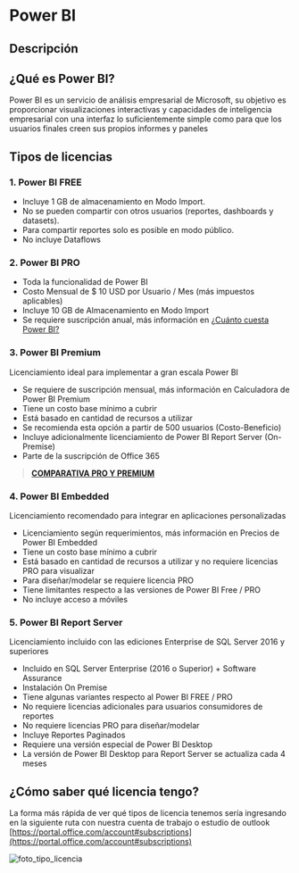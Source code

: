 # Power BI

## Descripción

## ¿Qué es Power BI?
Power BI es un servicio de análisis empresarial de Microsoft, su objetivo es proporcionar visualizaciones interactivas y capacidades de inteligencia empresarial con una interfaz lo suficientemente simple como para que los usuarios finales creen sus propios informes y paneles

## Tipos de licencias
### 1. Power BI FREE
- Incluye 1 GB de almacenamiento en Modo Import.
- No se pueden compartir con otros usuarios (reportes, dashboards y datasets).
- Para compartir reportes solo es posible en modo público.
- No incluye Dataflows

### 2. Power BI PRO
- Toda la funcionalidad de Power BI
- Costo Mensual de $ 10 USD por Usuario / Mes (más impuestos aplicables)
- Incluye 10 GB de Almacenamiento en Modo Import
- Se requiere suscripción anual, más información en [¿Cuánto cuesta Power BI?](https://powerbi.microsoft.com/es-es/pricing/)

### 3. Power BI Premium
Licenciamiento ideal para implementar a gran escala Power BI

- Se requiere de suscripción mensual, más información en Calculadora de Power BI Premium 
- Tiene un costo base mínimo a cubrir
- Está basado en cantidad de recursos a utilizar
- Se recomienda esta opción a partir de 500 usuarios (Costo-Beneficio)
- Incluye adicionalmente licenciamiento de Power BI Report Server (On-Premise)
- Parte de la suscripción de Office 365

> [**COMPARATIVA PRO Y PREMIUM**](https://powerbi.microsoft.com/es-es/pricing/#powerbi-comparison-table)

### 4. Power BI Embedded
Licenciamiento recomendado para integrar en aplicaciones personalizadas

- Licenciamiento según requerimientos, más información en Precios de Power BI Embedded
- Tiene un costo base mínimo a cubrir
- Está basado en cantidad de recursos a utilizar y no requiere licencias PRO para visualizar
- Para diseñar/modelar se requiere licencia PRO
- Tiene limitantes respecto a las versiones de Power BI Free / PRO
- No incluye acceso a móviles

### 5. Power BI Report Server
Licenciamiento incluido con las ediciones Enterprise de SQL Server 2016 y superiores

- Incluido en SQL Server Enterprise (2016 o Superior) + Software Assurance
- Instalación On Premise
- Tiene algunas variantes respecto al Power BI FREE / PRO
- No requiere licencias adicionales para usuarios consumidores de reportes
- No requiere licencias PRO para diseñar/modelar
- Incluye Reportes Paginados
- Requiere una versión especial de Power BI Desktop
- La versión de Power BI Desktop para Report Server se actualiza cada 4 meses


## ¿Cómo saber qué licencia tengo?
La forma más rápida de ver qué tipos de licencia tenemos sería ingresando en la siguiente ruta con nuestra cuenta de trabajo o estudio de outlook [https://portal.office.com/account#subscriptions](https://portal.office.com/account#subscriptions)

![foto_tipo_licencia](?raw=true)


